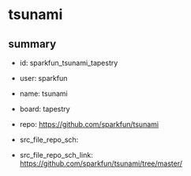 # tsunami
 
## summary 
* id: sparkfun_tsunami_tapestry
* user: sparkfun
* name: tsunami
* board: tapestry
* repo: https://github.com/sparkfun/tsunami



* src_file_repo_sch: 
* src_file_repo_sch_link: https://github.com/sparkfun/tsunami/tree/master/







